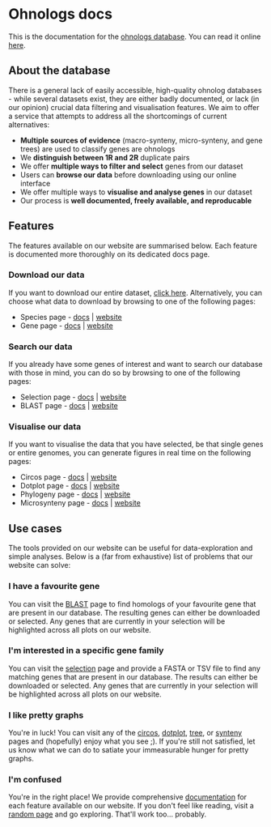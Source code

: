 # Ohnologs docs

This is the documentation for the [ohnologs database](https://ohnologs.com). You can read it online [here](https://ohnologs.com/docs).

## About the database

There is a general lack of easily accessible, high-quality ohnolog databases - while several datasets exist, they are either badly documented, or lack (in our opinion) crucial data filtering and visualisation features. We aim to offer a service that attempts to address all the shortcomings of current alternatives:

- **Multiple sources of evidence** (macro-synteny, micro-synteny, and gene trees) are used to classify genes are ohnologs
- We **distinguish between 1R and 2R** duplicate pairs
- We offer **multiple ways to filter and select** genes from our dataset
- Users can **browse our data** before downloading using our online interface
- We offer multiple ways to **visualise and analyse genes** in our dataset
- Our process is **well documented, freely available, and reproducable**

## Features

The features available on our website are summarised below. Each feature is documented more thoroughly on its dedicated docs page.

### Download our data

If you want to download our entire dataset, [click here](https://data.ohnologs.com/ohnologs.zip). Alternatively, you can choose what data to download by browsing to one of the following pages:

- Species page - [docs](https://ohnologs.com/docs/guides/species) | [website](https://ohnologs.com/species)
- Gene page - [docs](https://ohnologs.com/docs/guides/genes) | [website](https://ohnologs.com/gene)

### Search our data

If you already have some genes of interest and want to search our database with those in mind, you can do so by browsing to one of the following pages:

- Selection page - [docs](https://ohnologs.com/docs/guides/select) | [website](https://ohnologs.com/select)
- BLAST page - [docs](https://ohnologs.com/docs/guides/blast) | [website](https://ohnologs.com/blast)

### Visualise our data

If you want to visualise the data that you have selected, be that single genes or entire genomes, you can generate figures in real time on the following pages:

- Circos page - [docs](https://ohnologs.com/docs/guides/circos) | [website](https://ohnologs.com/circos)
- Dotplot page - [docs](https://ohnologs.com/docs/guides/dotplot) | [website](https://ohnologs.com/dotplot)
- Phylogeny page - [docs](https://ohnologs.com/docs/guides/tree) | [website](https://ohnologs.com/tree)
- Microsynteny page - [docs](https://ohnologs.com/docs/guides/synteny) | [website](https://ohnologs.com/synteny)

## Use cases

The tools provided on our website can be useful for data-exploration and simple analyses. Below is a (far from exhaustive) list of problems that our website can solve:

### I have a favourite gene

You can visit the [BLAST](https://ohnologs.com/blast) page to find homologs of your favourite gene that are present in our database. The resulting genes can either be downloaded or selected. Any genes that are currently in your selection will be highlighted across all plots on our website.

### I'm interested in a specific gene family

You can visit the [selection](https://ohnologs.com/select) page and provide a FASTA or TSV file to find any matching genes that are present in our database. The results can either be downloaded or selected. Any genes that are currently in your selection will be highlighted across all plots on our website.

### I like pretty graphs

You're in luck! You can visit any of the [circos](https://ohnologs.com/circos), [dotplot](https://ohnologs.com/dotplot), [tree](https://ohnologs.com/tree), or [synteny](https://ohnologs.com/synteny) pages and (hopefully) enjoy what you see ;). If you're still not satisfied, let us know what we can do to satiate your immeasurable hunger for pretty graphs.

### I'm confused

You're in the right place! We provide comprehensive [documentation](https://ohnologs.com/docs) for each feature available on our website. If you don't feel like reading, visit a [random page](...) and go exploring. That'll work too... probably.
